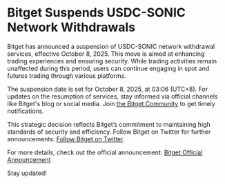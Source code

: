 # Bitget Suspends USDC-SONIC Network Withdrawals

Bitget has announced a suspension of USDC-SONIC network withdrawal services, effective October 8, 2025. This move is aimed at enhancing trading experiences and ensuring security. While trading activities remain unaffected during this period, users can continue engaging in spot and futures trading through various platforms.

The suspension date is set for October 8, 2025, at 03:06 (UTC+8). For updates on the resumption of services, stay informed via official channels like Bitget's blog or social media. Join [the Bitget Community](https://t.me/BitgetENOfficial) to get timely notifications.

This strategic decision reflects Bitget’s commitment to maintaining high standards of security and efficiency. Follow Bitget on Twitter for further announcements: [Follow Bitget on Twitter](https://twitter.com/bitgetglobal).

For more details, check out the official announcement:
[Bitget Official Announcement](https://www.bitget.com/support/announcement-center)

Stay updated!